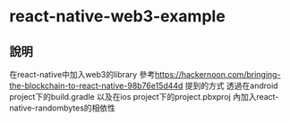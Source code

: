 # react-native-web3-example

## 說明
  在react-native中加入web3的library
  參考<https://hackernoon.com/bringing-the-blockchain-to-react-native-98b76e15d44d>
  提到的方式
  透過在android project下的build.gradle
  以及在ios project下的project.pbxproj 
  內加入react-native-randombytes的相依性